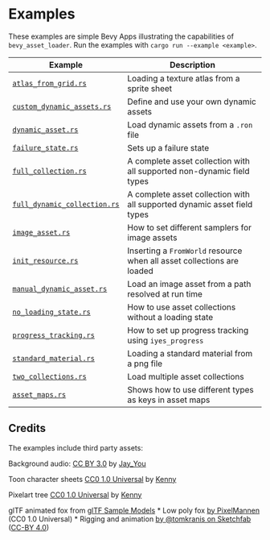 # Examples

These examples are simple Bevy Apps illustrating the capabilities of `bevy_asset_loader`. Run the examples
with `cargo run --example <example>`.

| Example                                                    | Description                                                              |
|------------------------------------------------------------|--------------------------------------------------------------------------|
| [`atlas_from_grid.rs`](atlas_from_grid.rs)                 | Loading a texture atlas from a sprite sheet                              |
| [`custom_dynamic_assets.rs`](custom_dynamic_assets.rs)     | Define and use your own dynamic assets                                   |
| [`dynamic_asset.rs`](dynamic_asset.rs)                     | Load dynamic assets from a `.ron` file                                   |
| [`failure_state.rs`](failure_state.rs)                     | Sets up a failure state                                                  |
| [`full_collection.rs`](full_collection.rs)                 | A complete asset collection with all supported non-dynamic field types   |
| [`full_dynamic_collection.rs`](full_dynamic_collection.rs) | A complete asset collection with all supported dynamic asset field types |
| [`image_asset.rs`](image_asset.rs)                         | How to set different samplers for image assets                           |
| [`init_resource.rs`](init_resource.rs)                     | Inserting a `FromWorld` resource when all asset collections are loaded   |
| [`manual_dynamic_asset.rs`](manual_dynamic_asset.rs)       | Load an image asset from a path resolved at run time                     |
| [`no_loading_state.rs`](no_loading_state.rs)               | How to use asset collections without a loading state                     |
| [`progress_tracking.rs`](progress_tracking.rs)             | How to set up progress tracking using `iyes_progress`                    |
| [`standard_material.rs`](standard_material.rs)             | Loading a standard material from a png file                              |
| [`two_collections.rs`](two_collections.rs)                 | Load multiple asset collections                                          |
| [`asset_maps.rs`](asset_maps.rs)                           | Shows how to use different types as keys in asset maps                   |

## Credits

The examples include third party assets:

Background audio: [CC BY 3.0](https://creativecommons.org/licenses/by/3.0/)
by [Jay_You](https://freesound.org/people/Jay_You/sounds/460432/)

Toon character sheets [CC0 1.0 Universal](https://creativecommons.org/publicdomain/zero/1.0/)
by [Kenny](https://kenney.nl/assets/toon-characters-1)

Pixelart tree [CC0 1.0 Universal](https://creativecommons.org/publicdomain/zero/1.0/)
by [Kenny](https://www.kenney.nl/assets/tiny-town)

glTF animated fox from [glTF Sample Models][fox]
    * Low poly fox [by PixelMannen] (CC0 1.0 Universal)
    * Rigging and animation [by @tomkranis on Sketchfab] ([CC-BY 4.0])

[fox]: https://github.com/KhronosGroup/glTF-Sample-Models/tree/master/2.0/Fox
[by PixelMannen]: https://opengameart.org/content/fox-and-shiba
[by @tomkranis on Sketchfab]: https://sketchfab.com/models/371dea88d7e04a76af5763f2a36866bc
[CC-BY 4.0]: https://creativecommons.org/licenses/by/4.0/
